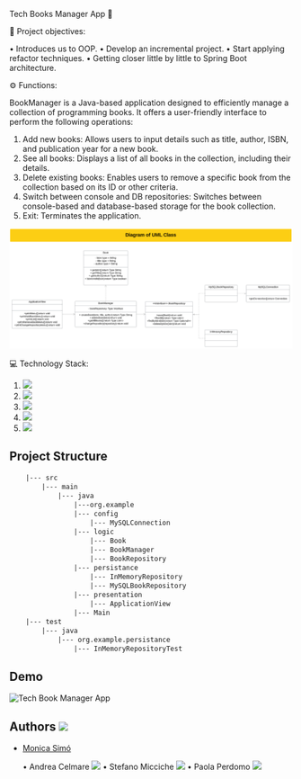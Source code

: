 Tech Books Manager App 📗

🎯 Project objectives:

• Introduces us to OOP.
• Develop an incremental project.
• Start applying refactor techniques.
• Getting closer little by little to Spring Boot architecture.

⚙️ Functions:

BookManager is a Java-based application designed to efficiently manage a collection of programming books. It offers a user-friendly interface to perform the following operations:

1.  Add new books: Allows users to input details such as title, author, ISBN, and publication year for a new book.
2.  See all books: Displays a list of all books in the collection, including their details.
3.  Delete existing books: Enables users to remove a specific book from the collection based on its ID or other criteria.
4.  Switch between console and DB repositories: Switches between console-based and database-based storage for the book collection.
5.  Exit: Terminates the application.

![SS Diagrama.png](img.png)


💻 Technology Stack:

1.  <img src= "https://img.shields.io/badge/Java-ED8B00?style=for-the-badge&logo=openjdk&logoColor=white"/>
2.  <img src= "https://img.shields.io/badge/github-%23121011.svg?&style=for-the-badge&logo=github&logoColor=white"/>
3.  <img src="https://img.shields.io/badge/Intellij%20Idea-000?logo=intellij-idea&amp;style=for-the-badge"/>
4.  <img src= "https://shields.io/badge/simple__diarizer-Trello-blue?logo=Trello&style=flat"/>
5.  <img src= "https://img.shields.io/badge/Lucid-282C33?logo=lucid&logoColor=fff&style=for-the-badge"/>

## Project Structure
        |--- src
            |--- main
                |--- java
                    |---org.example
                    |--- config
                        |--- MySQLConnection
                    |--- logic
                        |--- Book
                        |--- BookManager
                        |--- BookRepository
                    |--- persistance
                        |--- InMemoryRepository
                        |--- MySQLBookRepository
                    |--- presentation
                        |--- ApplicationView
                    |--- Main
        |--- test
            |--- java
                |--- org.example.persistance
                    |--- InMemoryRepositoryTest
## Demo

![Tech Book Manager App](https://github.com/Segunda-Formula/Tech_Book_Manager_App2/blob/main/Demo%20Tech%20Book%20Manager.gif)

## Authors <img src="https://img.shields.io/badge/github-%23121011.svg?&style=for-the-badge&logo=github&logoColor=white"/></a>

- [ Monica Simó](https://github.com/monicasimoF5)
    
    • Andrea Celmare <a href="https://github.com/andreeaclmr"> <img src="https://img.shields.io/badge/github-%23121011.svg?&style=for-the-badge&logo=github&logoColor=white"/></a>
    • Stefano Micciche <a href="https://github.com/StefanoMicciche"> <img src="https://img.shields.io/badge/github-%23121011.svg?&style=for-the-badge&logo=github&logoColor=white"/></a>
    • Paola Perdomo <a href="https://github.com/Paola077"> <img src="https://img.shields.io/badge/github-%23121011.svg?&style=for-the-badge&logo=github&logoColor=white"/></a>

